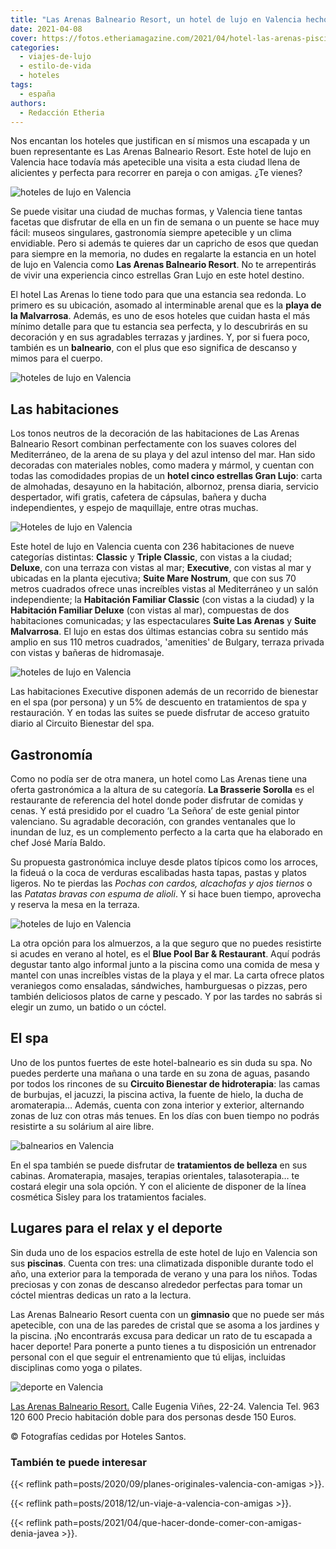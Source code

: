 ```yaml
---
title: "Las Arenas Balneario Resort, un hotel de lujo en Valencia hecho para disfrutar"
date: 2021-04-08
cover: https://fotos.etheriamagazine.com/2021/04/hotel-las-arenas-piscina.jpg
categories: 
  - viajes-de-lujo
  - estilo-de-vida
  - hoteles
tags: 
  - españa
authors: 
  - Redacción Etheria
---
```


Nos encantan los hoteles que justifican en sí mismos una escapada y un buen 
representante es Las Arenas Balneario Resort. Este hotel de lujo en Valencia hace 
todavía más apetecible una visita a esta ciudad llena de alicientes y perfecta para 
recorrer en pareja o con amigas. ¿Te vienes? 

![hoteles de lujo en Valencia](https://fotos.etheriamagazine.com/2021/04/hotel-las-arenas-noche.jpg "Las Arenas Balneario Resort.")

Se puede visitar una ciudad de muchas formas, y Valencia tiene tantas facetas que 
disfrutar de ella en un fin de semana o un puente se hace muy fácil: museos singulares, 
gastronomía siempre apetecible y un clima envidiable. Pero si además te quieres dar un 
capricho de esos que quedan para siempre en la memoria, no dudes en regalarte la 
estancia en un hotel de lujo en Valencia como **Las Arenas Balneario Resort**. No te 
arrepentirás de vivir una experiencia cinco estrellas Gran Lujo en este hotel destino. 

El hotel Las Arenas lo tiene todo para que una estancia sea redonda. Lo primero es su 
ubicación, asomado al interminable arenal que es la **playa de la Malvarrosa**. Además, 
es uno de esos hoteles que cuidan hasta el más mínimo detalle para que tu estancia sea 
perfecta, y lo descubrirás en su decoración y en sus agradables terrazas y jardines. Y, 
por si fuera poco, también es un **balneario**, con el plus que eso significa de 
descanso y mimos para el cuerpo. 

![hoteles de lujo en Valencia](https://fotos.etheriamagazine.com/2021/04/hotel-las-arenas-piscina.jpg "Piscina de Las Arenas Balneario Resort.")

## Las habitaciones

Los tonos neutros de la decoración de las habitaciones de Las Arenas Balneario Resort 
combinan perfectamente con los suaves colores del Mediterráneo, de la arena de su playa 
y del azul intenso del mar. Han sido decoradas con materiales nobles, como madera y 
mármol, y cuentan con todas las comodidades propias de un **hotel cinco estrellas Gran 
Lujo**: carta de almohadas, desayuno en la habitación, albornoz, prensa diaria, servicio 
despertador, wifi gratis, cafetera de cápsulas, bañera y ducha independientes, y espejo 
de maquillaje, entre otras muchas. 

![Hoteles de lujo en Valencia](https://fotos.etheriamagazine.com/2021/04/hotel-las-arenas-habitacion.jpg "Habitación Deluxe con terraza con vistas al mar.")

Este hotel de lujo en Valencia cuenta con 236 habitaciones de nueve categorías 
distintas: **Classic** y **Triple Classic**, con vistas a la ciudad; **Deluxe**, con una 
terraza con vistas al mar; **Executive**, con vistas al mar y ubicadas en la planta 
ejecutiva; **Suite Mare Nostrum**, que con sus 70 metros cuadrados ofrece unas 
increíbles vistas al Mediterráneo y un salón independiente; la **Habitación Familiar 
Classic** (con vistas a la ciudad) y la **Habitación Familiar Deluxe** (con vistas al 
mar), compuestas de dos habitaciones comunicadas; y las espectaculares **Suite Las 
Arenas** y **Suite Malvarrosa**. El lujo en estas dos últimas estancias cobra su sentido 
más amplio en sus 110 metros cuadrados, 'amenities' de Bulgary, terraza privada con 
vistas y bañeras de hidromasaje. 

![hoteles de lujo en Valencia](https://fotos.etheriamagazine.com/2021/04/hotel-las-arenas-suite.jpg "Salón de la Suite Mare Nostrum.")

Las habitaciones Executive disponen además de un recorrido de bienestar en el spa (por 
persona) y un 5% de descuento en tratamientos de spa y restauración. Y en todas las 
suites se puede disfrutar de acceso gratuito diario al Circuito Bienestar del spa. 

## Gastronomía

Como no podía ser de otra manera, un hotel como Las Arenas tiene una oferta gastronómica 
a la altura de su categoría. **La Brasserie Sorolla** es el restaurante de referencia 
del hotel donde poder disfrutar de comidas y cenas. Y está presidido por el cuadro ‘La 
Señora’ de este genial pintor valenciano. Su agradable decoración, con grandes 
ventanales que lo inundan de luz, es un complemento perfecto a la carta que ha elaborado 
en chef José María Baldo. 

Su propuesta gastronómica incluye desde platos típicos como los arroces, la fideuá o la 
coca de verduras escalibadas hasta tapas, pastas y platos ligeros. No te pierdas las 
_Pochas con cardos, alcachofas y ajos tiernos_ o las _Patatas bravas con espuma de 
alioli_. Y si hace buen tiempo, aprovecha y reserva la mesa en la terraza. 

![hoteles de lujo en Valencia](https://fotos.etheriamagazine.com/2021/04/hotel-las-arenas-restaurante-sorolla.jpg "La Brasserie Sorolla.")

La otra opción para los almuerzos, a la que seguro que no puedes resistirte si acudes en 
verano al hotel, es el **Blue Pool Bar & Restaurant**. Aquí podrás degustar tanto algo 
informal junto a la piscina como una comida de mesa y mantel con unas increíbles vistas 
de la playa y el mar. La carta ofrece platos veraniegos como ensaladas, sándwiches, 
hamburguesas o pizzas, pero también deliciosos platos de carne y pescado. Y por las 
tardes no sabrás si elegir un zumo, un batido o un cóctel. 

## El spa

Uno de los puntos fuertes de este hotel-balneario es sin duda su spa. No puedes perderte 
una mañana o una tarde en su zona de aguas, pasando por todos los rincones de su 
**Circuito Bienestar de hidroterapia**: las camas de burbujas, el jacuzzi, la piscina 
activa, la fuente de hielo, la ducha de aromaterapia… Además, cuenta con zona interior y 
exterior, alternando zonas de luz con otras más tenues. En los días con buen tiempo no 
podrás resistirte a su solárium al aire libre. 

![balnearios en Valencia](https://fotos.etheriamagazine.com/2021/04/hotel-las-arenas-spa-exterior.jpg "Zona exterior del spa.")

En el spa también se puede disfrutar de **tratamientos de belleza** en sus cabinas. 
Aromaterapia, masajes, terapias orientales, talasoterapia… te costará elegir una sola 
opción. Y con el aliciente de disponer de la línea cosmética Sisley para los 
tratamientos faciales. 

## Lugares para el relax y el deporte

Sin duda uno de los espacios estrella de este hotel de lujo en Valencia son sus 
**piscinas**. Cuenta con tres: una climatizada disponible durante todo el año, una 
exterior para la temporada de verano y una para los niños. Todas preciosas y con zonas 
de descanso alrededor perfectas para tomar un cóctel mientras dedicas un rato a la 
lectura. 

Las Arenas Balneario Resort cuenta con un **gimnasio** que no puede ser más apetecible, 
con una de las paredes de cristal que se asoma a los jardines y la piscina. ¡No 
encontrarás excusa para dedicar un rato de tu escapada a hacer deporte! Para ponerte a 
punto tienes a tu disposición un entrenador personal con el que seguir el entrenamiento 
que tú elijas, incluidas disciplinas como yoga o pilates. 

![deporte en Valencia](https://fotos.etheriamagazine.com/2021/04/hotel-las-arenas-gimnasio.jpg "Gimnasio de Las Arenas Balneario Resort.")

[Las Arenas Balneario Resort.](https://www.hotelvalencialasarenas.com) Calle Eugenia 
Viñes, 22-24. Valencia Tel. 963 120 600 Precio habitación doble para dos personas desde 
150 Euros. 

© Fotografías cedidas por Hoteles Santos. 

### También te puede interesar

{{< reflink path=posts/2020/09/planes-originales-valencia-con-amigas >}}. 

{{< reflink path=posts/2018/12/un-viaje-a-valencia-con-amigas >}}. 

{{< reflink path=posts/2021/04/que-hacer-donde-comer-con-amigas-denia-javea >}}.

